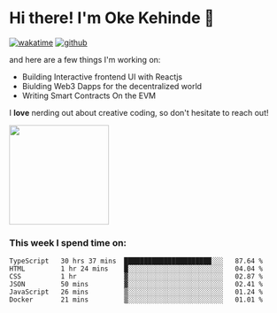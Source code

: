 # Hi there! I'm Oke Kehinde :cowboy_hat_face:

[![wakatime](https://wakatime.com/badge/user/5f3f42a0-7b4f-4c4b-b2da-012c5ac2fa62.svg)](https://wakatime.com/@5f3f42a0-7b4f-4c4b-b2da-012c5ac2fa62)
[![github](https://img.shields.io/github/followers/okeken?logo=github&style=plastic)](https://github.com/okeken?tab=followers)

and here are a few things I'm working on:

- Building Interactive frontend UI with Reactjs
- Biulding Web3 Dapps for the decentralized world
- Writing Smart Contracts On the EVM

I **love** nerding out about creative coding, so don't hesitate to reach out!


<img height="180em" src="https://github-readme-stats.vercel.app/api?username=okeken&show_icons=true&hide_border=true&&count_private=true&include_all_commits=true" />

### This week I spend time on:

<!--START_SECTION:waka-->

```text
TypeScript   30 hrs 37 mins  ██████████████████████░░░   87.64 %
HTML         1 hr 24 mins    █░░░░░░░░░░░░░░░░░░░░░░░░   04.04 %
CSS          1 hr            ▓░░░░░░░░░░░░░░░░░░░░░░░░   02.87 %
JSON         50 mins         ▓░░░░░░░░░░░░░░░░░░░░░░░░   02.41 %
JavaScript   26 mins         ▒░░░░░░░░░░░░░░░░░░░░░░░░   01.24 %
Docker       21 mins         ▒░░░░░░░░░░░░░░░░░░░░░░░░   01.01 %
```

<!--END_SECTION:waka-->
